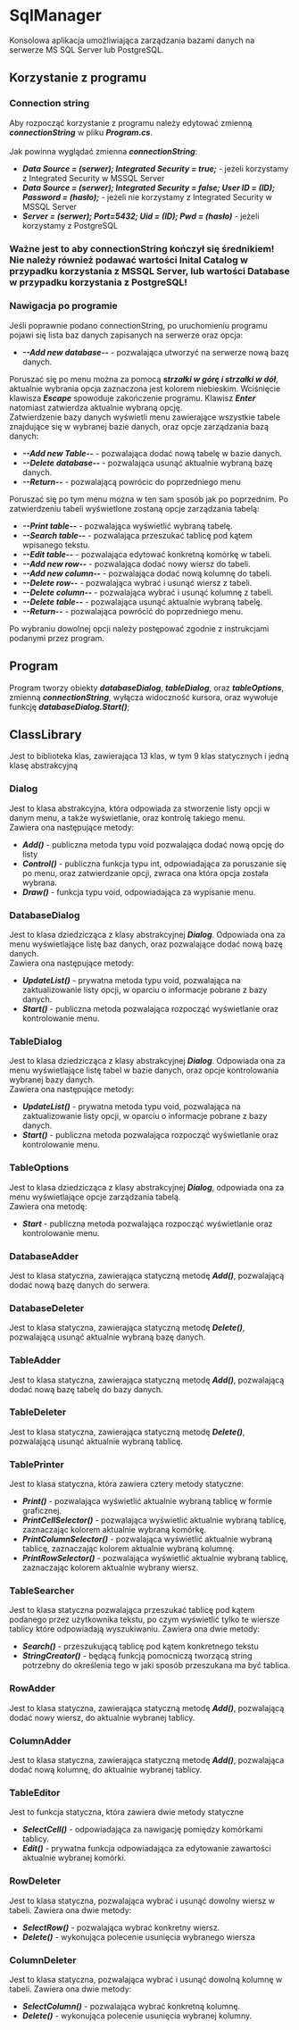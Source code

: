 # SqlManager
Konsolowa aplikacja umożliwiająca zarządzania bazami danych na serwerze MS SQL Server lub PostgreSQL.

## Korzystanie z programu

### Connection string
Aby rozpocząć korzystanie z programu należy edytować zmienną ***connectionString*** w pliku ***Program.cs***.<br/> <br/>
Jak powinna wyglądać zmienna ***connectionString***:
- ***Data Source = (serwer); Integrated Security = true;*** - jeżeli korzystamy z Integrated Security w MSSQL Server
- ***Data Source = (serwer); Integrated Security = false; User ID = (ID); Password = (hasło);*** - jeżeli nie korzystamy z Integrated Security w MSSQL Server
- ***Server = (serwer); Port=5432; Uid = (ID); Pwd = (hasło)*** - jeżeli korzystamy z PostgreSQL
<h3>Ważne jest to aby connectionString kończył się średnikiem! Nie należy również podawać wartości Inital Catalog w przypadku korzystania z MSSQL Server, lub wartości Database w przypadku korzystania z PostgreSQL!</h3>

### Nawigacja po programie
Jeśli poprawnie podano connectionString, po uruchomieniu programu pojawi się lista baz danych zapisanych na serwerze oraz opcja:
- ***--Add new database--*** - pozwalająca utworzyć na serwerze nową bazę danych.

Poruszać się po menu można za pomocą ***strzałki w górę i strzałki w dół***, aktualnie wybrania opcja zaznaczona jest kolorem niebieskim.
Wciśnięcie klawisza ***Escape*** spowoduje zakończenie programu. Klawisz ***Enter*** natomiast zatwierdza aktualnie wybraną opcję.<br/>
Zatwierdzenie bazy danych wyświetli menu zawierające wszystkie tabele znajdujące się w wybranej bazie danych, oraz opcje zarządzania bazą danych:
- ***--Add new Table--*** - pozwalająca dodać nową tabelę w bazie danych.
- ***--Delete database--*** - pozwalająca usunąć aktualnie wybraną bazę danych.
- ***--Return--*** - pozwalającą powrócic do poprzedniego menu

Poruszać się po tym menu można w ten sam sposób jak po poprzednim. Po zatwierdzeniu tabeli wyświetlone zostaną opcje zarządzania tabelą:
- ***--Print table--*** - pozwalająca wyświetlić wybraną tabelę.
- ***--Search table--*** - pozwalająca przeszukać tablicę pod kątem wpisanego tekstu.
- ***--Edit table--*** - pozwalająca edytować konkretną komórkę w tabeli.
- ***--Add new row--*** - pozwalająca dodać nowy wiersz do tabeli.
- ***--Add new column--*** - pozwalająca dodać nową kolumnę do tabeli.
- ***--Delete row--*** - pozwalająca wybrać i usunąć wiersz z tabeli.
- ***--Delete column--*** - pozwalająca wybrać i usunąć kolumnę z tabeli.
- ***--Delete table--*** - pozwalająca usunąć aktualnie wybraną tabelę.
- ***--Return--*** - pozwalająca powrócić do poprzedniego menu.

Po wybraniu dowolnej opcji należy postępować zgodnie z instrukcjami podanymi przez program.

## Program
Program tworzy obiekty ***databaseDialog***, ***tableDialog***, oraz ***tableOptions***, zmienną ***connectionString***, wyłącza widoczność kursora, oraz wywołuje funkcję ***databaseDialog.Start()***;

## ClassLibrary

Jest to biblioteka klas, zawierająca 13 klas, w tym 9 klas statycznych i jedną klasę abstrakcyjną

### Dialog

Jest to klasa abstrakcyjna, która odpowiada za stworzenie listy opcji w danym menu, a także wyświetlanie, oraz kontrolę takiego menu.<br/>
Zawiera ona następujące metody:
- ***Add()*** - publiczna metoda typu void pozwalająca dodać nową opcję do listy
- ***Control()*** - publiczna funkcja typu int, odpowiadająca za poruszanie się po menu, oraz zatwierdzanie opcji, zwraca ona która opcja została wybrana.
- ***Draw()*** - funkcja typu void, odpowiadająca za wypisanie menu.

### DatabaseDialog

Jest to klasa dziedzicząca z klasy abstrakcyjnej ***Dialog***. Odpowiada ona za menu wyświetlające listę baz danych, oraz pozwalające dodać nową bazę danych.<br/>
Zawiera ona następujące metody:
- ***UpdateList()*** - prywatna metoda typu void, pozwalająca na zaktualizowanie listy opcji, w oparciu o informacje pobrane z bazy danych.
- ***Start()*** - publiczna metoda pozwalająca rozpocząć wyświetlanie oraz kontrolowanie menu.

### TableDialog

Jest to klasa dziedzicząca z klasy abstrakcyjnej ***Dialog***. Odpowiada ona za menu wyświetlające listę tabel w bazie danych, oraz opcje kontrolowania wybranej bazy danych.<br/>
Zawiera ona następujące metody:
- ***UpdateList()*** - prywatna metoda typu void, pozwalająca na zaktualizowanie listy opcji, w oparciu o informacje pobrane z bazy danych.
- ***Start()*** - publiczna metoda pozwalająca rozpocząć wyświetlanie oraz kontrolowanie menu.

### TableOptions

Jest to klasa dziedzicząca z klasy abstrakcyjnej ***Dialog***, odpowiada ona za menu wyświetlające opcje zarządzania tabelą.<br/>
Zawiera ona metodę:
- ***Start*** - publiczna metoda pozwalająca rozpocząć wyświetlanie oraz kontrolowanie menu.

### DatabaseAdder

Jest to klasa statyczna, zawierająca statyczną metodę ***Add()***, pozwalającą dodać nową bazę danych do serwera.

### DatabaseDeleter

Jest to klasa statyczna, zawierająca statyczną metodę ***Delete()***, pozwalającą usunąć aktualnie wybraną bazę danych.

### TableAdder

Jest to klasa statyczna, zawierająca statyczną metodę ***Add()***, pozwalającą dodać nową bazę tabelę do bazy danych.

### TableDeleter

Jest to klasa statyczna, zawierająca statyczną metodę ***Delete()***, pozwalającą usunąć aktualnie wybraną tablicę.

### TablePrinter

Jest to klasa statyczna, która zawiera cztery metody statyczne:
- ***Print()*** - pozwalająca wyświetlić aktualnie wybraną tablicę w formie graficznej.
- ***PrintCellSelector()*** - pozwalająca wyświetlić aktualnie wybraną tablicę, zaznaczając kolorem aktualnie wybraną komórkę.
- ***PrintColumnSelector()*** - pozwalająca wyświetlić aktualnie wybraną tablicę, zaznaczając kolorem aktualnie wybraną kolumnę.
- ***PrintRowSelector()*** - pozwalająca wyświetlić aktualnie wybraną tablicę, zaznaczając kolorem aktualnie wybrany wiersz.

### TableSearcher

Jest to klasa statyczna pozwalająca przeszukać tablicę pod kątem podanego przez użytkownika tekstu, po czym wyświetlić tylko te wiersze tablicy które odpowiadają wyszukiwaniu.
Zawiera ona dwie metody:
- ***Search()*** - przeszukującą tablicę pod kątem konkretnego tekstu
- ***StringCreator()*** - będącą funkcją pomocniczą tworzącą string potrzebny do określenia tego w jaki sposób przeszukana ma być tablica.

### RowAdder

Jest to klasa statyczna, zawierająca statyczną metodę ***Add()***, pozwalającą dodać nowy wiersz, do aktualnie wybranej tablicy.

### ColumnAdder

Jest to klasa statyczna, zawierająca statyczną metodę ***Add()***, pozwalająca dodać nową kolumnę, do aktualnie wybranej tablicy.

### TableEditor

Jest to funkcja statyczna, która zawiera dwie metody statyczne
- ***SelectCell()*** - odpowiadająca za nawigację pomiędzy komórkami tablicy.
- ***Edit()*** - prywatna funkcja odpowiadająca za edytowanie zawartości aktualnie wybranej komórki.

### RowDeleter

Jest to klasa statyczna, pozwalająca wybrać i usunąć dowolny wiersz w tabeli. Zawiera ona dwie metody:
- ***SelectRow()*** - pozwalająca wybrać konkretny wiersz.
- ***Delete()*** - wykonująca polecenie usunięcia wybranego wiersza
### ColumnDeleter

Jest to klasa statyczna, pozwalająca wybrać i usunąć dowolną kolumnę w tabeli. Zawiera ona dwie metody:
- ***SelectColumn()*** - pozwalająca wybrać konkretną kolumnę.
- ***Delete()*** - wykonująca polecenie usunięcia wybranej kolumny.



